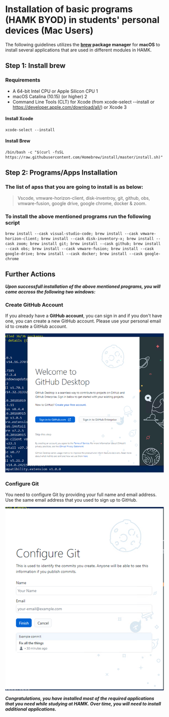 # Installation of basic programs (HAMK BYOD) in students' personal devices (Mac Users)
The following guidelines utilizes the **[brew](https://brew.sh/) package manager** for **macOS** to install several applications that are used in different modules in HAMK. 
## Step 1: Install brew
### Requirements
* A 64-bit Intel CPU or Apple Silicon CPU 1
* macOS Catalina (10.15) (or higher) 2
* Command Line Tools (CLT) for Xcode (from xcode-select --install or https://developer.apple.com/download/all/) or Xcode 3

#### Install Xcode 
```
xcode-select --install
```
#### Install Brew
```
/bin/bash -c "$(curl -fsSL https://raw.githubusercontent.com/Homebrew/install/master/install.sh)"
```

## Step 2: Programs/Apps Installation
### The list of apss that you are going to install is as below: <br>
> Vscode, vmware-horizon-client, disk-inventroy, git, github, obs, vmware-fusion, google drive, google chrome, docker & zoom.
### To install the above mentioned programs run the following script
```
brew install --cask visual-studio-code; brew install --cask vmware-horizon-client; brew install --cask disk-inventory-x; brew install --cask zoom; brew install git; brew install --cask github; brew install --cask obs; brew install --cask vmware-fusion; brew install --cask google-drive; brew install --cask docker; brew install --cask google-chrome
```
## Further Actions
 ***Upon successfull installation of the above mentioned programs, you will come accross the following two windows:*** 

### Create GitHub Account
If you already have a **GitHub account**, you can sign in and if you don't have one, you can create a new GitHub account. Please use your personal email id to create a GitHub account. 

![Githhub account creation](assets/githubaccount.png "Please click Create your free account or Sign in to GitHUb.com depending on your situation")

### Configure Git
You need to configure Git by providing your full name and email address. Use the same email address that you used to sign up to GitHub.

![Configure Git](assets/configureGit.png "Please use your Full Name and email ")

***Congratulations, you have installed most of the required applications that you need while studying at HAMK. Over time, you will need to install additional applications.***
